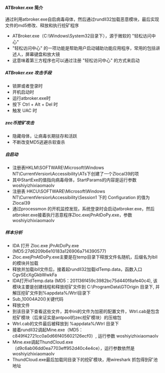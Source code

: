 #### ATBroker.exe 简介
通过利用atbroker.exe自启病毒母体，然后通过rundll32加载恶意模块，最后实现文件的md5修改、释放和执行挖矿程序

- ATBroker.exe（C:\Windows\System32目录下），源于微软的 "轻松访问中心"
- "轻松访问中心" 的一项功能是帮助用户启动辅助功能应用程序，常用的包括讲述人，屏幕键盘和放大镜
- 这意味着第三方程序也可以通过注册 "轻松访问中心" 的方式来启动

##### ATBroker.exe 攻击手段
- 锁屏或者登录时
- 开机启动时
- 运行atbroker.exe时
- 按下 Ctrl + Alt + Del 时
- 触发 UAC 时

##### zec币挖矿攻击
- 隐藏母体，让病毒长期驻存和活跃
- 不断改变MD5逃避杀软查杀

##### 自启动
- 注册表HKLM\SOFTWARE\Microsoft\Windows NT\CurrentVersion\Accessibility\ATs下创建了一个Zlocal39的项
- 其中StartExe的值指向病毒母体，StartParams的内容是运行参数 woshiyizhixiaomaolv
- 注册表 HKCU\SOFTWARE\Microsoft\Windows NT\CurrentVersion\Accessibility\Session1 下的 Configuration 的值为 Zlocal39
- 通过processmon 的开机监控发现，系统登录时会启动atbroker.exe，然后atbroker.exe接着执行恶意程序Zloc.exejPnAtDoPy.exe，参数 woshiyizhixiaomaolv

##### 样本分析
- IDA 打开 Zloc.exe jPnAtDoPy.exe (MD5:27d6209b6e10183a126906a714390577)
- Zloc.exejPnAtDoPy.exe主要是在temp目录下释放文件名随机，后缀名为lbll的模块并加载
- 释放并加载ibll文件后，接着起rundll32加载idTemp.data，函数入口CgvSEcXgGkbWwkFa
- IDA打开idTemp.data (MD5：201136f459c3982bc75d440f8afe40c4), 该模块主要是创建线程和释放挖矿文件到 C:\ProgramData\GTOrigin 目录下, 并解压挖矿文件到%appdata%/Wtrl目录下
- Sub_10004A20()关键代码
- 释放文件
- 到该目录下查看这些文件，其中ini的文件为加密的配置文件，Wtrl.cab是包含挖矿模块（后来证实是antpool的zec挖矿模块）的压缩包
- Wtrl.cab的文件最后被释放到 %appdata%/Wtrl 目录下
- 接着rundll32调起Mine.exe（MD5：c849f42721cc0a0d66f405602126ecf0）, 运行参数 woshiyizhixiaomaolv
- Mine.exe调起ThundCloud.exe（d9c6ab06dd0ea7703eff952d40c4e4ce），运行参数依然是 woshiyizhixiaomaolv
- ThundCloud.exe最后加载同目录下的挖矿模块，用wireshark 抓包得到矿池地址

